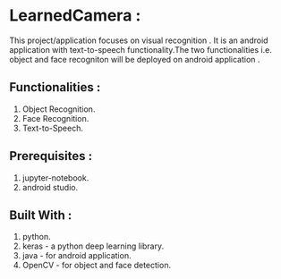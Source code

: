 # LearnedCamera :

This project/application focuses on visual recognition .
It is an android application with text-to-speech functionality.The two functionalities i.e. object and face
recogniton will be deployed on android application . 

## Functionalities :

1. Object Recognition.
2. Face Recognition.
3. Text-to-Speech.

## Prerequisites :

1. jupyter-notebook.
2. android studio.

## Built With :

1. python.
2. keras - a python deep learning library.
3. java - for android application.
4. OpenCV - for object and face detection.
  

